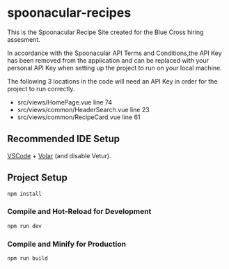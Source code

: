 # spoonacular-recipes

This is the Spoonacular Recipe Site created for the Blue Cross hiring assesment. 

In accordance with the Spoonacular API Terms and Conditions,the API Key has been removed from the application and can be replaced with your personal API Key when setting up the project to run on your local machine.

The following 3 locations in the code will need an API Key in order for the project to run correctly.

- src/views/HomePage.vue line 74
- src/views/common/HeaderSearch.vue line 23
- src/views/common/RecipeCard.vue line 61



## Recommended IDE Setup

[VSCode](https://code.visualstudio.com/) + [Volar](https://marketplace.visualstudio.com/items?itemName=Vue.volar) (and disable Vetur).


## Project Setup

```sh
npm install
```

### Compile and Hot-Reload for Development

```sh
npm run dev
```

### Compile and Minify for Production

```sh
npm run build
```
